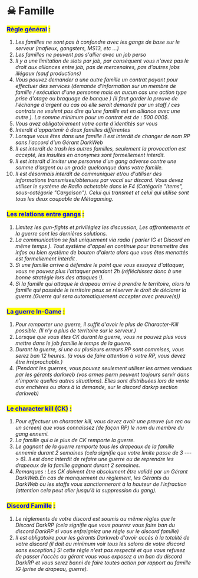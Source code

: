 # ☠ Famille

### <mark style="color:blue;">Règle général</mark> <mark style="color:blue;"></mark><mark style="color:blue;">:</mark> <a href="#regle-general" id="regle-general"></a>

1. _Les familles ne sont pas à confondre avec les gangs de base sur le serveur (mafieux, gangsters, MS13, etc ...)_
2. _Les familles ne peuvent pas s'allier avec un job perso_
3. _Il y a une limitation de slots par job, par conséquent vous n'avez pas le droit aux alliances entre job, pas de mercenaires, pas d'autres jobs illégaux (sauf productions)_
4. _Vous pouvez demander a une autre famille un contrat payant pour effectuer des services (demande d'information sur un membre de famille / exécution d'une personne mais en aucun cas une action type prise d'otage ou braquage de banque ) (il faut garder la preuve de l'échange d'argent au cas où elle serait demandé par un staff / ces contrats ne veulent pas dire qu'une famille est en alliance avec une autre ). La somme minimum pour un contrat est de : 500 000$._
5. _Vous avez obligatoirement votre carte d'identités sur vous_
6. _Interdit d'appartenir à deux familles différentes_
7. _Lorsque vous êtes dans une famille il est interdit de changer de nom RP sans l'accord d'un Gérant DarkWeb_
8. _Il est interdit de trash les autres familles, seulement la provocation est accepté, les insultes en anonymes sont formellement interdit._
9. _Il est interdit d'inviter une personne d'un gang adverse contre une somme d'argent ou un grade quelconque dans votre famille._
10. _Il est désormais interdit de communiquer et/ou d'utiliser des informations transmises/obtenues par vocal sur discord. Vous devez utiliser le système de Radio achetable dans le F4 (Catégorie "Items", sous-catégorie "Cargaison"). Celui qui transmet et celui qui utilise sont tous les deux coupable de Métagaming._

### <mark style="color:blue;">Les relations entre gangs</mark> <mark style="color:blue;"></mark><mark style="color:blue;">:</mark> <a href="#les-relations-entre-gangs" id="les-relations-entre-gangs"></a>

1. _Limitez les gun-fights et privilégiez les discussion, Les affrontements et la guerre sont les dernières solutions._
2. _La communication se fait uniquement via radio ( parler IG et Discord en même temps ). Tout système d'appel en continue pour transmettre des infos ou bien système de bouton d'alerte alors que vous êtes menottés est formellement interdit ._
3. _Si une famille arrive à défendre le point que vous essayez d'attaquer, vous ne pouvez plus l'attaquer pendant 2h (réfléchissez donc à une bonne stratégie lors des attaques !)._
4. _Si la famille qui attaque le drapeau arrive à prendre le territoire, alors la famille qui possède le territoire peux se réserver le droit de déclarer la guerre.(Guerre qui sera automatiquement accepter avec preuve(s))_

### <mark style="color:blue;">La guerre In-Game</mark> <mark style="color:blue;"></mark><mark style="color:blue;">:</mark> <a href="#la-guerre-in-game" id="la-guerre-in-game"></a>

1. _Pour remporter une guerre, il suffit d'avoir le plus de Character-Kill possible. (Il n'y a plus de territoire sur le serveur.)_
2. _Lorsque que vous êtes CK durant la guerre, vous ne pouvez plus vous mettre dans le job famille le temps de la guerre._
3. _Durant la guerre, si une ou plusieurs erreurs RP sont commises, vous serez ban 12 heures. (à vous de faire attention à votre RP, vous devez être irréprochable.)_
4. _(Pendant les guerres, vous pouvez seulement utiliser les armes vendues par les gérants darkweb (vos armes perm peuvent toujours servir dans n'importe quelles autres situations). Elles sont distribuées lors de vente aux enchères ou alors à la demande, sur le discord darkrp section darkweb)_

### <mark style="color:blue;">Le character kill (CK)</mark> <mark style="color:blue;"></mark><mark style="color:blue;">:</mark> <a href="#le-character-kill-ck" id="le-character-kill-ck"></a>

1. _Pour effectuer un character kill, vous devez avoir une preuve (un rec ou un screen) que vous connaissez (de façon RP) le nom du membre du gang ennemi._
2. _La famille qui a le plus de CK remporte la guerre._
3. _Le gagnant de la guerre remporte tous les drapeaux de la famille ennemie durant 2 semaines (cela signifie que votre limite passe de 3 ---> 6). Il est donc interdit de refaire une guerre ou de reprendre les drapeaux de la famille gagnant durant 2 semaines._
4. _Remarques : Les CK doivent être absolument être validé par un Gérant DarkWeb.En cas de manquement au règlement, les Gérants du DarkWeb ou les staffs vous sanctionneront à la hauteur de l'infraction (attention cela peut aller jusqu'à la suppression du gang)._

### <mark style="color:blue;">Discord Famille</mark> <mark style="color:blue;"></mark><mark style="color:blue;">:</mark> <a href="#regle-general" id="regle-general"></a>

1. _Le règlements de votre discord est soumis au même règles que le Discord DarkRP (cela signifie que vous pourrez vous faire ban du discord DarkRP si vous enfreigniez une règle sur le discord famille)_
2. _Il est obligatoire pour les gérants Darkweb d'avoir accès à la totalité de votre discord (il doit au minimum voir tous les salons de votre discord sans exception.) Si cette règle n'est pas respecté et que vous refusez de passer l'accès au gérant vous vous exposez a un ban du discord DarkRP et vous serez banni de faire toutes action par rapport au famille IG (prise de drapeau, guerre)._
